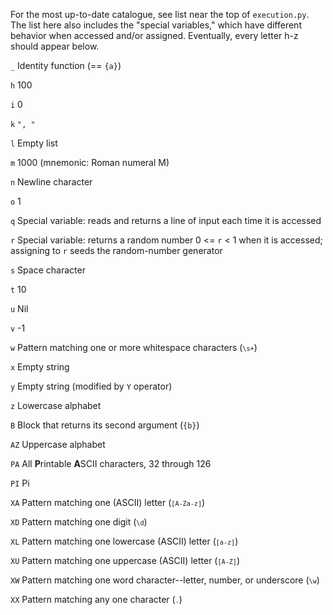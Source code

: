 For the most up-to-date catalogue, see list near the top of `execution.py`. The list here also includes the "special variables," which have different behavior when accessed and/or assigned. Eventually, every letter h-z should appear below.

`_` Identity function (== `{a}`)

`h` 100

`i` 0

`k` `", "`

`l` Empty list

`m` 1000 (mnemonic: Roman numeral M)

`n` Newline character

`o` 1

`q` Special variable: reads and returns a line of input each time it is accessed

`r` Special variable: returns a random number 0 <= `r` < 1 when it is accessed; assigning to `r` seeds the random-number generator

`s` Space character

`t` 10

`u` Nil

`v` -1

`w` Pattern matching one or more whitespace characters (<code>`\s+`</code>)

`x` Empty string

`y` Empty string (modified by `Y` operator)

`z` Lowercase alphabet

`B` Block that returns its second argument (`{b}`)

`AZ` Uppercase alphabet

`PA` All **P**rintable **A**SCII characters, 32 through 126

`PI` Pi

`XA` Pattern matching one (ASCII) letter (<code>`[A-Za-z]`</code>)

`XD` Pattern matching one digit (<code>`\d`</code>)

`XL` Pattern matching one lowercase (ASCII) letter (<code>`[a-z]`</code>)

`XU` Pattern matching one uppercase (ASCII) letter (<code>`[A-Z]`</code>)

`XW` Pattern matching one word character--letter, number, or underscore (<code>`\w`</code>)

`XX` Pattern matching any one character (<code>`.`</code>)
